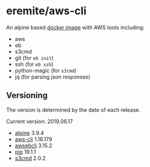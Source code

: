 # eremite/aws-cli

An alpine based [docker image](https://hub.docker.com/r/eremite/aws-cli/) with AWS tools including:

* aws
* eb
* s3cmd
* git (for `eb init`)
* ssh (for `eb ssh`)
* python-magic (for `s3cmd`)
* jq (for parsing json responses)

## Versioning

The version is determined by the date of each release.

Current version: 2019.06.17

* [alpine](https://hub.docker.com/r/library/alpine/tags/) 3.9.4
* [aws-cli](https://github.com/aws/aws-cli/releases) 1.16.179
* [awsebcli](https://pypi.python.org/pypi/awsebcli/#history) 3.15.2
* [pip](https://pip.pypa.io/en/stable/news/) 19.1.1
* [s3cmd](https://github.com/s3tools/s3cmd/releases) 2.0.2
